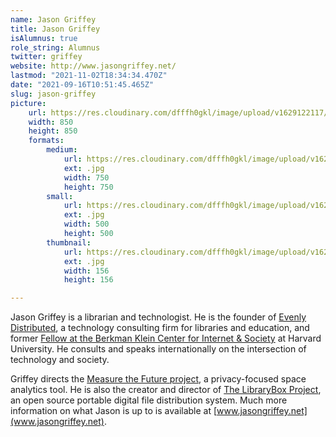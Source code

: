 ```yaml
---
name: Jason Griffey
title: Jason Griffey
isAlumnus: true
role_string: Alumnus
twitter: griffey
website: http://www.jasongriffey.net/
lastmod: "2021-11-02T18:34:34.470Z"
date: "2021-09-16T10:51:45.465Z"
slug: jason-griffey
picture:
    url: https://res.cloudinary.com/dfffh0gkl/image/upload/v1629122117/jason_9d418e4152.jpg
    width: 850
    height: 850
    formats:
        medium:
            url: https://res.cloudinary.com/dfffh0gkl/image/upload/v1629122118/medium_jason_9d418e4152.jpg
            ext: .jpg
            width: 750
            height: 750
        small:
            url: https://res.cloudinary.com/dfffh0gkl/image/upload/v1629122118/small_jason_9d418e4152.jpg
            ext: .jpg
            width: 500
            height: 500
        thumbnail:
            url: https://res.cloudinary.com/dfffh0gkl/image/upload/v1629122117/thumbnail_jason_9d418e4152.jpg
            ext: .jpg
            width: 156
            height: 156

---
```

Jason Griffey is a librarian and technologist. He is the founder of [Evenly Distributed](http://evenlydistributed.net), a technology consulting firm for libraries and education, and former [Fellow at the Berkman Klein Center for Internet & Society](https://cyber.law.harvard.edu/newsroom/2015_2016_community) at Harvard University.  He consults and speaks internationally on the intersection of technology and society.  

Griffey directs the [Measure the Future project](http://measurethefuture.net/), a privacy-focused space analytics tool. He is also the creator and director of [The LibraryBox Project](http://librarybox.us/), an open source portable digital file distribution system. Much more information on what Jason is up to is available at [www.jasongriffey.net](www.jasongriffey.net).